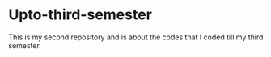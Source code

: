 # Upto-third-semester
This is my second repository and is about the codes that I coded till my third semester. 
